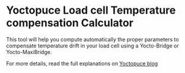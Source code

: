# Yoctopuce Load cell Temperature compensation Calculator 

This tool will help you compute automatically the proper parameters to compensate
temperature drift in your load cell using a Yocto-Bridge or Yocto-MaxiBridge.

For more details, read the full explanations on [Yoctopuce blog](https://www.yoctopuce.com/EN/article/load-cell-temperature-drift-compensation)
